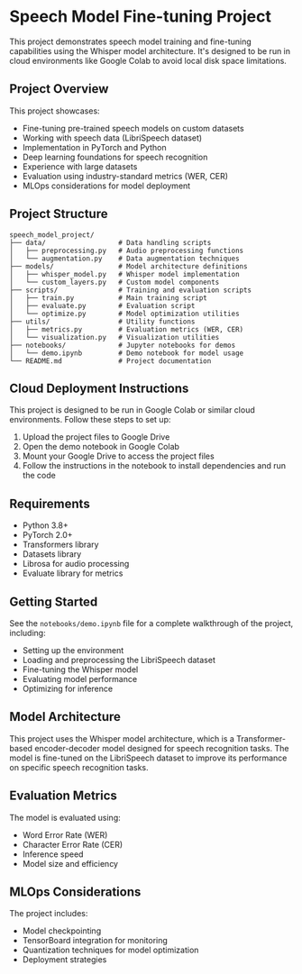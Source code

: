 # Speech Model Fine-tuning Project

This project demonstrates speech model training and fine-tuning capabilities using the Whisper model architecture. It's designed to be run in cloud environments like Google Colab to avoid local disk space limitations.

## Project Overview

This project showcases:
- Fine-tuning pre-trained speech models on custom datasets
- Working with speech data (LibriSpeech dataset)
- Implementation in PyTorch and Python
- Deep learning foundations for speech recognition
- Experience with large datasets
- Evaluation using industry-standard metrics (WER, CER)
- MLOps considerations for model deployment

## Project Structure

```
speech_model_project/
├── data/                  # Data handling scripts
│   ├── preprocessing.py   # Audio preprocessing functions
│   └── augmentation.py    # Data augmentation techniques
├── models/                # Model architecture definitions
│   ├── whisper_model.py   # Whisper model implementation
│   └── custom_layers.py   # Custom model components
├── scripts/               # Training and evaluation scripts
│   ├── train.py           # Main training script
│   ├── evaluate.py        # Evaluation script
│   └── optimize.py        # Model optimization utilities
├── utils/                 # Utility functions
│   ├── metrics.py         # Evaluation metrics (WER, CER)
│   └── visualization.py   # Visualization utilities
├── notebooks/             # Jupyter notebooks for demos
│   └── demo.ipynb         # Demo notebook for model usage
└── README.md              # Project documentation
```

## Cloud Deployment Instructions

This project is designed to be run in Google Colab or similar cloud environments. Follow these steps to set up:

1. Upload the project files to Google Drive
2. Open the demo notebook in Google Colab
3. Mount your Google Drive to access the project files
4. Follow the instructions in the notebook to install dependencies and run the code

## Requirements

- Python 3.8+
- PyTorch 2.0+
- Transformers library
- Datasets library
- Librosa for audio processing
- Evaluate library for metrics

## Getting Started

See the `notebooks/demo.ipynb` file for a complete walkthrough of the project, including:
- Setting up the environment
- Loading and preprocessing the LibriSpeech dataset
- Fine-tuning the Whisper model
- Evaluating model performance
- Optimizing for inference

## Model Architecture

This project uses the Whisper model architecture, which is a Transformer-based encoder-decoder model designed for speech recognition tasks. The model is fine-tuned on the LibriSpeech dataset to improve its performance on specific speech recognition tasks.

## Evaluation Metrics

The model is evaluated using:
- Word Error Rate (WER)
- Character Error Rate (CER)
- Inference speed
- Model size and efficiency

## MLOps Considerations

The project includes:
- Model checkpointing
- TensorBoard integration for monitoring
- Quantization techniques for model optimization
- Deployment strategies
